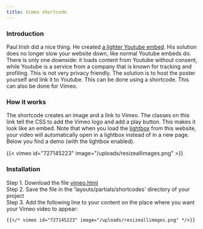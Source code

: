 ```yaml
---
title: Vimeo shortcode
---
```


### Introduction

Paul Irish did a nice thing. He created [a lighter Youtube embed](https://github.com/paulirish/lite-youtube-embed). His solution does no longer slow your website down, like normal Youtube embeds do. There is only one downside: it loads content from Youtube without consent, while Youtube is a service from a company that is known for tracking and profiling. This is not very privacy friendly. The solution is to host the poster yourself and link it to Youtube. This can be done using a shortcode. This can also be done for Vimeo.

### How it works

The shortcode creates an image and a link to Vimeo. The classes on this link tell the CSS to add the Vimeo logo and add a play button. This makes it look like an embed. Note that when you load the [lightbox](/add-ons/lightbox/) from this website, your video will automatically open in a lightbox instead of in a new page. Below you find a demo (with the lightbox enabled).

{{< vimeo id="727145223" image="/uploads/resizeallimages.png" >}}

### Installation

Step 1. Download the file [vimeo.html](https://raw.githubusercontent.com/jhvanderschee/hugocodex/main/layouts/shortcodes/vimeo.html)
<br />Step 2. Save the file in the 'layouts/partials/shortcodes' directory of your project
<br />Step 3. Add the following line to your content on the place where you want your Vimeo video to appear:

```
{{</* vimeo id="727145223" image="/uploads/resizeallimages.png" */>}}
```
